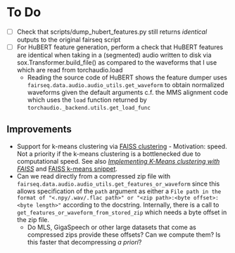 # To Do

- [ ] Check that scripts/dump_hubert_features.py still returns _identical_ outputs to the original fairseq script
- [ ] For HuBERT feature generation, perform a check that HuBERT features are identical when taking in a (segmented) audio written to disk via sox.Transformer.build_file() as compared to the waveforms that I use which are read from torchaudio.load
    - Reading the source code of HuBERT shows the feature dumper uses `fairseq.data.audio.audio_utils.get_waveform` to obtain normalized waveforms given the default arguments c.f. the MMS alignment code which uses the `load` function returned by `torchaudio._backend.utils.get_load_func`

## Improvements

- Support for k-means clustering via [FAISS clustering](https://github.com/facebookresearch/faiss/wiki/Faiss-building-blocks:-clustering,-PCA,-quantization) - Motivation: speed. Not a priority if the k-means clustering is a bottlenecked due to computational speed. See also [_Implementing K-Means clustering with FAISS_](https://www.kdnuggets.com/2021/01/k-means-faster-lower-error-scikit-learn.html) and [FAISS k-means snippet](/snippets/faiss_kmeans.py).
- Can we read directly from a compressed zip file with `fairseq.data.audio.audio_utils.get_features_or_waveform` since this allows specification of the `path` argument as either a `File path in the format of "<.npy/.wav/.flac path>" or "<zip path>:<byte offset>:<byte length>"` according to the docstring. Internally, there is a call to `get_features_or_waveform_from_stored_zip` which needs a byte offset in the zip file. 
    - Do MLS, GigaSpeech or other large datasets that come as compressed zips provide these offsets? Can we compute them? Is this faster that decompressing _a priori_?
